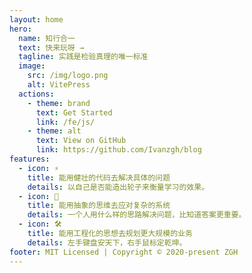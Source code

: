 ```yaml
---
layout: home
hero:
  name: 知行合一
  text: 快来玩呀 →
  tagline: 实践是检验真理的唯一标准
  image:
    src: /img/logo.png
    alt: VitePress
  actions:
    - theme: brand
      text: Get Started
      link: /fe/js/
    - theme: alt
      text: View on GitHub
      link: https://github.com/Ivanzgh/blog
features:
  - icon: ⚡️
    title: 能用健壮的代码去解决具体的问题
    details: 以自己是否能造出轮子来衡量学习的效果。
  - icon: 🖖
    title: 能用抽象的思维去应对复杂的系统
    details: 一个人用什么样的思路解决问题，比知道答案更重要。
  - icon: 🛠️
    title: 能用工程化的思想去规划更大规模的业务
    details: 左手键盘安天下，右手鼠标定乾坤。
footer: MIT Licensed | Copyright © 2020-present ZGH
---
```

